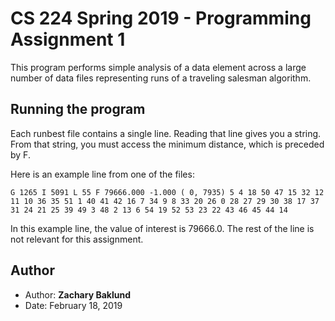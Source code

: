 # CS 224 Spring 2019 - Programming Assignment 1

This program performs simple analysis of a data element across a
large number of data files representing runs of a traveling salesman
algorithm.

## Running the program

Each runbest file contains a single line. Reading that line gives you a string.
From that string, you must access the minimum distance, which is preceded by F.

Here is an example line from one of the files:

```
G 1265 I 5091 L 55 F 79666.000 -1.000 ( 0, 7935) 5 4 18 50 47 15 32 12 11 10 36 35 51 1 40 41 42 16 7 34 9 8 33 20 26 0 28 27 29 30 38 17 37 31 24 21 25 39 49 3 48 2 13 6 54 19 52 53 23 22 43 46 45 44 14
```

In this example line, the value of interest is 79666.0. The rest of the line is not relevant
for this assignment.

## Author

* Author: **Zachary Baklund**
* Date: February 18, 2019
